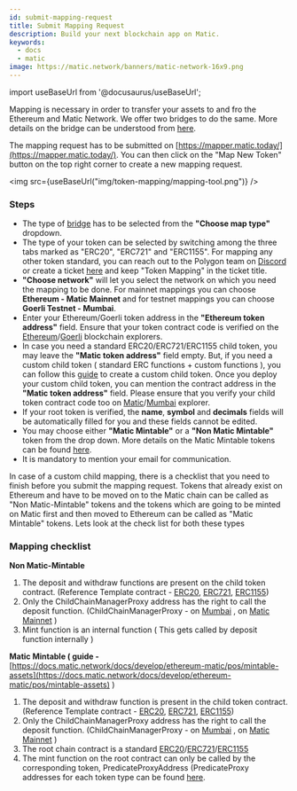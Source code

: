 ```yaml
---
id: submit-mapping-request
title: Submit Mapping Request
description: Build your next blockchain app on Matic.
keywords:
  - docs
  - matic
image: https://matic.network/banners/matic-network-16x9.png 
---
```


import useBaseUrl from '@docusaurus/useBaseUrl';

Mapping is necessary in order to transfer your assets to and fro the Ethereum and Matic Network. We offer two bridges to do the same. More details on the bridge can be understood from [here](/docs/develop/ethereum-matic/getting-started).

The mapping request has to be submitted on [https://mapper.matic.today/](https://mapper.matic.today/). You can then click on the "Map New Token" button on the top right corner to create a new mapping request. 

<img src={useBaseUrl("img/token-mapping/mapping-tool.png")} />

### Steps


- The type of [bridge](/docs/develop/ethereum-matic/getting-started) has to be selected from the **"Choose map type"** dropdown.
- The type of your token can be selected by switching among the three tabs marked as "ERC20", "ERC721" and "ERC1155". For mapping any other token standard, you can reach out to the Polygon team on [Discord](https://discord.com/invite/XvpHAxZ) or create a ticket [here](https://wallet-support.matic.network/) and keep "Token Mapping" in the ticket title.
- **"Choose network"** will let you select the network on which you need the mapping to be done. For mainnet mappings you can choose **Ethereum - Matic Mainnet**  and for testnet mappings you can choose **Goerli Testnet - Mumbai**.
- Enter your Ethereum/Goerli token address in the  **"Ethereum token address"** field. Ensure that your token contract code is verified on the [Ethereum](https://etherscan.io/)/[Goerli](https://goerli.etherscan.io/) blockchain explorers.
- In case you need a standard ERC20/ERC721/ERC1155 child token, you may leave the **"Matic token address"** field empty. But, if you need a custom child token ( standard ERC functions + custom functions ), you can follow this [guide](/docs/develop/ethereum-matic/pos/mapping-assets) to create a custom child token. Once you deploy your custom child token, you can mention the contract address in the **"Matic token address"** field. Please ensure that you verify your child token contract code too on [Matic](https://explorer-mainnet.maticvigil.com/)/[Mumbai](https://explorer-mumbai.maticvigil.com/) explorer.
- If your root token is verified, the **name**, **symbol** and **decimals** fields will be automatically filled for you and these fields cannot be edited.
- You may choose either **"Matic Mintable"** or a **"Non Matic Mintable"** token from the drop down. More details on the Matic Mintable tokens can be found [here](/docs/develop/ethereum-matic/mintable-assets).
- It is mandatory to mention your email for communication.

In  case of a custom child mapping, there is a checklist that you need to finish before you submit the mapping request. Tokens that already exist on Ethereum and have to be moved on to the Matic chain can be called as "Non Matic-Mintable" tokens and the tokens which are going to be minted on Matic first and then moved to Ethereum can be called as "Matic Mintable" tokens. Lets look at the check list for both these types 

### Mapping checklist

**Non Matic-Mintable** 

1. The deposit and withdraw functions are present on the child token contract. (Reference Template contract - [ERC20](https://github.com/maticnetwork/pos-portal/blob/master/flat/ChildERC20.sol#L1492-#L1508), [ERC721](https://github.com/maticnetwork/pos-portal/blob/master/flat/ChildERC721.sol#L2157-#L2238), [ERC1155](https://github.com/maticnetwork/pos-portal/blob/master/flat/ChildERC1155.sol#L1784-#L1818))
2. Only the ChildChainManagerProxy address has the right to call the deposit function. (ChildChainManagerProxy - on [Mumbai](https://explorer-mumbai.maticvigil.com/address/0xb5505a6d998549090530911180f38aC5130101c6/transactions) , on [Matic Mainnet](https://explorer-mainnet.maticvigil.com/address/0xA6FA4fB5f76172d178d61B04b0ecd319C5d1C0aa/) )
3. Mint function is an internal function ( This gets called by deposit function internally )

**Matic Mintable ( guide -** [https://docs.matic.network/docs/develop/ethereum-matic/pos/mintable-assets](https://docs.matic.network/docs/develop/ethereum-matic/pos/mintable-assets) ) 

1. The deposit and withdraw function is present in the child token contract. (Reference Template contract - [ERC20](https://github.com/maticnetwork/pos-portal/blob/master/flat/ChildMintableERC20.sol#L1492-#L1519), [ERC721](https://github.com/maticnetwork/pos-portal/blob/master/flat/ChildMintableERC721.sol#L2160-#L2275), [ERC1155](https://github.com/maticnetwork/pos-portal/blob/master/flat/ChildMintableERC1155.sol#L1784-#L1851))
2. Only the ChildChainManagerProxy address has the right to call the deposit function. (ChildChainManagerProxy - on [Mumbai](https://explorer-mumbai.maticvigil.com/address/0xb5505a6d998549090530911180f38aC5130101c6/transactions) , on [Matic Mainnet](https://explorer-mainnet.maticvigil.com/address/0xA6FA4fB5f76172d178d61B04b0ecd319C5d1C0aa/) )
3. The root chain contract is a standard [ERC20](https://github.com/maticnetwork/pos-portal/blob/master/flat/DummyMintableERC20.sol#L1481)/[ERC721](https://github.com/maticnetwork/pos-portal/blob/master/flat/DummyMintableERC721.sol#L2169)/[ERC1155](https://github.com/maticnetwork/pos-portal/blob/master/flat/DummyMintableERC1155.sol#L1785)
4.  The mint function on the root contract can only be called by the corresponding token, PredicateProxyAddress (PredicateProxy addresses for each token type can be found [here](/docs/develop/ethereum-matic/mintable-assets#contract-to-be-deployed-on-ethereum).
